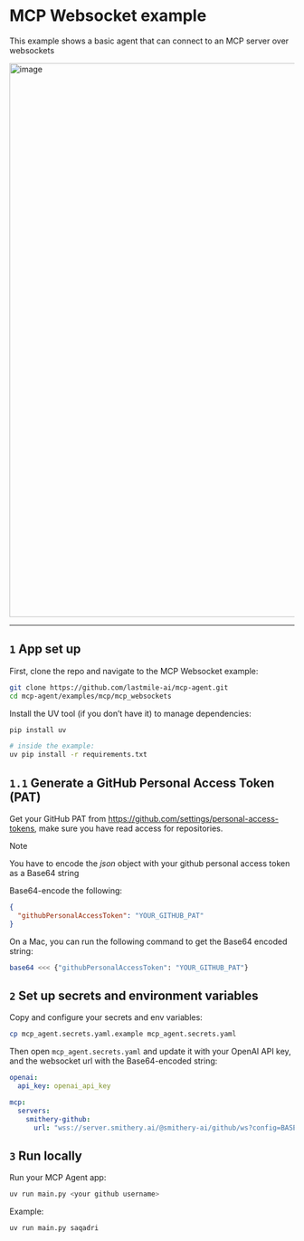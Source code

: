 # MCP Websocket example

This example shows a basic agent that can connect to an MCP server over websockets

<img width="979" alt="image" src="https://github.com/user-attachments/assets/55ca84fe-b9f3-4930-9f8f-3e7fb7449e5b" />

---

## `1` App set up

First, clone the repo and navigate to the MCP Websocket example:

```bash
git clone https://github.com/lastmile-ai/mcp-agent.git
cd mcp-agent/examples/mcp/mcp_websockets
```

Install the UV tool (if you don’t have it) to manage dependencies:

```bash
pip install uv

# inside the example:
uv pip install -r requirements.txt
```

## `1.1` Generate a GitHub Personal Access Token (PAT)

Get your GitHub PAT from https://github.com/settings/personal-access-tokens, make sure you have read access for repositories.

> [!NOTE]
> You have to encode the _json_ object with your github personal access token as a Base64 string

Base64-encode the following:

```json
{
  "githubPersonalAccessToken": "YOUR_GITHUB_PAT"
}
```

On a Mac, you can run the following command to get the Base64 encoded string:

```bash
base64 <<< {"githubPersonalAccessToken": "YOUR_GITHUB_PAT"}
```

## `2` Set up secrets and environment variables

Copy and configure your secrets and env variables:

```bash
cp mcp_agent.secrets.yaml.example mcp_agent.secrets.yaml
```

Then open `mcp_agent.secrets.yaml` and update it with your OpenAI API key, and the websocket url with the Base64-encoded string:

```yaml
openai:
  api_key: openai_api_key

mcp:
  servers:
    smithery-github:
      url: "wss://server.smithery.ai/@smithery-ai/github/ws?config=BASE64_ENCODED_CONFIG"
```

## `3` Run locally

Run your MCP Agent app:

```bash
uv run main.py <your github username>
```

Example:

```bash
uv run main.py saqadri
```
